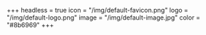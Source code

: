 +++
headless = true
icon = "/img/default-favicon.png"
logo = "/img/default-logo.png"
image = "/img/default-image.jpg"
color = "#8b6969"
+++
